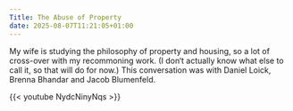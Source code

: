 ```yaml
---
Title: The Abuse of Property
date: 2025-08-07T11:21:05+01:00
---
```

My wife is studying the philosophy of property and housing, so a lot of cross-over with my recommoning work. (I don‘t actually know what else to call it, so that will do for now.) This conversation was with Daniel Loick, Brenna Bhandar and Jacob Blumenfeld.

{{< youtube NydcNinyNqs >}}